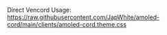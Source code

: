 Direct Vencord Usage: https://raw.githubusercontent.com/JapWhite/amoled-cord/main/clients/amoled-cord.theme.css
